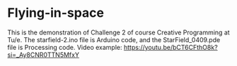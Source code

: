 # Flying-in-space
This is the demonstration of Challenge 2 of course Creative Programming at Tu/e. The starfield-2.ino file is Arduino code, and the StarField_0409.pde file is Processing code.
Video example: https://youtu.be/bCT6CFthO8k?si=_Ay8CNR0TTN5MfxY
